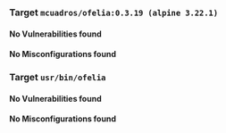 
### Target `mcuadros/ofelia:0.3.19 (alpine 3.22.1)`
#### No Vulnerabilities found
#### No Misconfigurations found
### Target `usr/bin/ofelia`
#### No Vulnerabilities found
#### No Misconfigurations found
